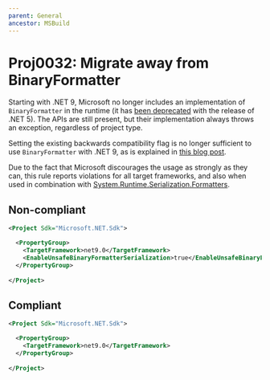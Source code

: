 ```yaml
---
parent: General
ancestor: MSBuild
---
```


# Proj0032: Migrate away from BinaryFormatter
Starting with .NET 9, Microsoft no longer includes an implementation of
`BinaryFormatter` in the runtime (it has [been deprecated](https://learn.microsoft.com/en-us/dotnet/core/compatibility/serialization/5.0/binaryformatter-serialization-obsolete)
with the release of .NET 5). The APIs are still present, but their
implementation always throws an exception, regardless of project type.

Setting the existing backwards compatibility flag is no longer sufficient
to use `BinaryFormatter` with .NET 9, as is explained in [this blog post](https://devblogs.microsoft.com/dotnet/binaryformatter-removed-from-dotnet-9/).

Due to the fact that Microsoft discourages the usage as strongly as they
can, this rule reports violations for all target frameworks, and
also when used in combination with [System.Runtime.Serialization.Formatters](https://learn.microsoft.com/en-us/dotnet/standard/serialization/binaryformatter-migration-guide/compatibility-package).

## Non-compliant
``` xml
<Project Sdk="Microsoft.NET.Sdk">

  <PropertyGroup>
    <TargetFramework>net9.0</TargetFramework>
    <EnableUnsafeBinaryFormatterSerialization>true</EnableUnsafeBinaryFormatterSerialization>
  </PropertyGroup>
  
</Project>
```

## Compliant
``` xml
<Project Sdk="Microsoft.NET.Sdk">

  <PropertyGroup>
    <TargetFramework>net9.0</TargetFramework>
  </PropertyGroup>
  
</Project>
```
